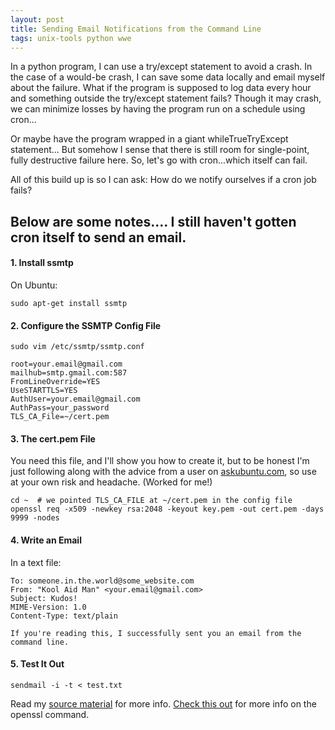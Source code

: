 ```yaml
---
layout: post
title: Sending Email Notifications from the Command Line
tags: unix-tools python wwe
---
```



In a python program, I can use a try/except statement to avoid a crash.  In the case of a would-be crash,
I can save some data locally and email myself about the failure.  What if the program is supposed to log data every hour and 
something outside the try/except statement fails?  Though it may crash, we can minimize losses by having the 
program run on a schedule using cron... 

Or maybe have the program wrapped in a giant whileTrueTryExcept statement... But somehow I sense that there is still
room for single-point, fully destructive failure here.  So, let's go with cron...which itself can fail.  

All of this build up is so I can ask: How do we notify ourselves if a cron job fails?

Below are some notes.... I still haven't gotten cron itself to send an email.
-------------------------------------


#### 1. Install ssmtp
On Ubuntu:
```
sudo apt-get install ssmtp
```

#### 2. Configure the SSMTP Config File
```
sudo vim /etc/ssmtp/ssmtp.conf
```

```vi
root=your.email@gmail.com
mailhub=smtp.gmail.com:587
FromLineOverride=YES
UseSTARTTLS=YES
AuthUser=your.email@gmail.com
AuthPass=your_password
TLS_CA_File=~/cert.pem
```

#### 3. The cert.pem File
You need this file, and I'll show you how to create it, but to be honest I'm just
following along with the advice from a user on [askubuntu.com](https://askubuntu.com/questions/536766/how-to-make-crontab-email-me-with-output),
so use at your own risk and headache.  (Worked for me!)
```
cd ~  # we pointed TLS_CA_FILE at ~/cert.pem in the config file
openssl req -x509 -newkey rsa:2048 -keyout key.pem -out cert.pem -days 9999 -nodes
```

#### 4. Write an Email
In a text file:
```
To: someone.in.the.world@some_website.com
From: "Kool Aid Man" <your.email@gmail.com>
Subject: Kudos!
MIME-Version: 1.0
Content-Type: text/plain

If you're reading this, I successfully sent you an email from the command line.
```

#### 5. Test It Out
```
sendmail -i -t < test.txt 
```

Read my [source material](https://askubuntu.com/questions/536766/how-to-make-crontab-email-me-with-output) 
for more info. [Check this out](https://stackoverflow.com/questions/10175812/how-to-create-a-self-signed-certificate-with-openssl)
for more info on the openssl command.

